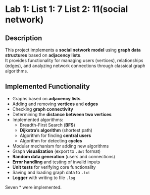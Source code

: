 # Lab 1: List 1: 7  List 2: 11(social network)

## Description
This project implements a **social network model** using **graph data structures** based on **adjacency lists**.  
It provides functionality for managing users (vertices), relationships (edges), and analyzing network connections through classical graph algorithms.

## Implemented Functionality
- Graphs based on **adjacency lists**
- Adding and removing **vertices** and **edges**
- Checking **graph connectivity**
- Determining the **distance between two vertices**
- Implemented algorithms:
  - Breadth-First Search (**BFS**)
  - **Dijkstra’s algorithm** (shortest path)
  - Algorithm for finding **central users**
  - Algorithm for detecting **cycles**
-  Modular mechanism for adding new algorithms
-  Graph **visualization** (export to `.dot` format)
-  **Random data generation** (users and connections)
-  **Error handling** and testing of invalid inputs
-  **Unit tests** for verifying core functionality
-  Saving and loading graph data to `.txt`
-  **Logger** with writing to file `.log`

Seven * were implemented.
